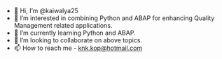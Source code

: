 - 👋 Hi, I’m @kaiwalya25
- 👀 I’m interested in combining Python and ABAP for enhancing Quality Management related applications.  
- 🌱 I’m currently learning Python and ABAP.
- 💞️ I’m looking to collaborate on above topics.
- 📫 How to reach me - knk.kop@hotmail.com

<!---
kaiwalya25/kaiwalya25 is a ✨ special ✨ repository because its `README.md` (this file) appears on your GitHub profile.
You can click the Preview link to take a look at your changes.
--->
